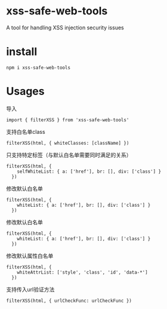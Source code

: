# xss-safe-web-tools
A tool for handling XSS injection security issues

# install
```
npm i xss-safe-web-tools
```

# Usages
导入
```
import { filterXSS } from 'xss-safe-web-tools'
```
支持白名单class
```
filterXSS(html, { whiteClasses: [className] })
```
只支持特定标签（与默认白名单需要同时满足的关系）
```
filterXSS(html, {
    selfWhiteList: { a: ['href'], br: [], div: ['class'] }
  })
```
修改默认白名单
```
filterXSS(html, {
    whiteList: { a: ['href'], br: [], div: ['class'] }
  })
```
修改默认白名单
```
filterXSS(html, {
    whiteList: { a: ['href'], br: [], div: ['class'] }
  })
```
修改默认属性白名单
```
filterXSS(html, {
    whiteAttrList: ['style', 'class', 'id', 'data-*']
  })
```
支持传入url验证方法
```
filterXSS(html, { urlCheckFunc: urlCheckFunc })
```
